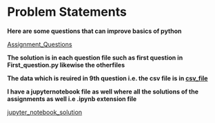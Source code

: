 <h1>Problem Statements</h1>

<b>Here are some questions that can improve basics of python</b>

[Assignment_Questions](https://github.com/Bhujbalabhishek/Python/blob/master/Python_Basics/Assignments/Question.txt)

<b>The solution is in each question file such as first question in First_question.py likewise the otherfiles 
  
The data which is reuired in 9th question i.e. the csv file is in [csv_file](https://github.com/Bhujbalabhishek/Python/blob/master/Python_Basics/Assignments/data/text.csv)</b>

<b>I have a jupyternotebook file as well where all the solutions of the assignments as well i.e .ipynb extension file</b>

[jupyter_notebook_solution](https://github.com/Bhujbalabhishek/Python/blob/master/Python_Basics/Assignments/assignment.ipynb)
